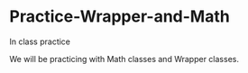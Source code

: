 # Practice-Wrapper-and-Math
In class practice


We will be practicing with Math classes and Wrapper classes.
